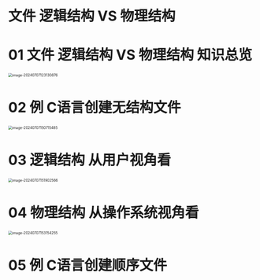 # 文件 逻辑结构 VS 物理结构



# 01 文件 逻辑结构 VS 物理结构 知识总览

<img src="https://cvp.oss-cn-shanghai.aliyuncs.com/picgo/202407071231993.png" alt="image-20240707123130876" style="zoom:50%;" />



# 02 例 C语言创建无结构文件

<img src="https://cvp.oss-cn-shanghai.aliyuncs.com/picgo/202407071507814.png" alt="image-20240707150715485" style="zoom:50%;" />



# 03 逻辑结构 从用户视角看

<img src="https://cvp.oss-cn-shanghai.aliyuncs.com/picgo/202407071519839.png" alt="image-20240707151902566" style="zoom:50%;" />



# 04 物理结构 从操作系统视角看

<img src="https://cvp.oss-cn-shanghai.aliyuncs.com/picgo/202407071531623.png" alt="image-20240707153154255" style="zoom:50%;" />



# 05 例 C语言创建顺序文件

